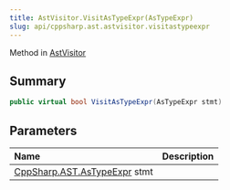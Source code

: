 ```yaml
---
title: AstVisitor.VisitAsTypeExpr(AsTypeExpr)
slug: api/cppsharp.ast.astvisitor.visitastypeexpr
---
```

Method in [AstVisitor](/api/cppsharp/ast/astvisitor)

## Summary



```csharp
public virtual bool VisitAsTypeExpr(AsTypeExpr stmt)
```

## Parameters

|Name|Description|
|:---|:---|
|[CppSharp.AST.AsTypeExpr](/api/cppsharp/ast/astypeexpr) stmt||

